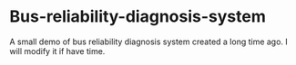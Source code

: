 # Bus-reliability-diagnosis-system
A small demo of bus reliability diagnosis system created a long time ago. I will modify it if have time.
